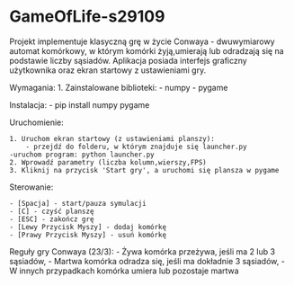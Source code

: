 # GameOfLife-s29109


Projekt implementuje klasyczną grę w życie Conwaya - dwuwymiarowy automat komórkowy, w którym komórki żyją,umierają lub odradzają się na podstawie liczby sąsiadów.
Aplikacja posiada interfejs graficzny użytkownika oraz ekran startowy z ustawieniami gry.


Wymagania:
    1. Zainstalowane biblioteki:
        - numpy
        - pygame


Instalacja:
    - pip install numpy pygame


Uruchomienie:

    1. Uruchom ekran startowy (z ustawieniami planszy):
        - przejdź do folderu, w którym znajduje się launcher.py
	-uruchom program: python launcher.py
    2. Wprowadź parametry (liczba kolumn,wierszy,FPS)
    3. Kliknij na przycisk 'Start gry', a uruchomi się plansza w pygame



Sterowanie:

    - [Spacja] - start/pauza symulacji
    - [C] - czyść planszę
    - [ESC] - zakończ grę
    - [Lewy Przycisk Myszy] - dodaj komórkę
    - [Prawy Przycisk Myszy] - usuń komórkę

Reguły gry Conwaya (23/3):
    - Żywa komórka przeżywa, jeśli ma 2 lub 3 sąsiadów,
    - Martwa komórka odradza się, jeśli ma dokładnie 3 sąsiadów,
    - W innych przypadkach komórka umiera lub pozostaje martwa

